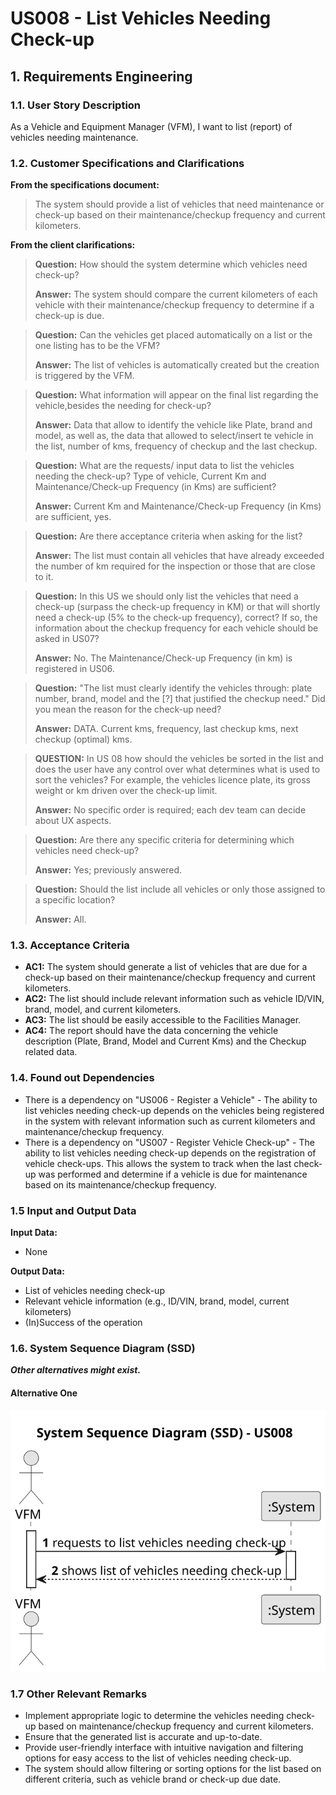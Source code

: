 # US008 - List Vehicles Needing Check-up 


## 1. Requirements Engineering

### 1.1. User Story Description

As a Vehicle and Equipment Manager (VFM), I want to list (report) of vehicles needing maintenance.

### 1.2. Customer Specifications and Clarifications 

**From the specifications document:**

>	The system should provide a list of vehicles that need maintenance or check-up based on their maintenance/checkup frequency and current kilometers. 

**From the client clarifications:**

> **Question:** How should the system determine which vehicles need check-up?
>
> **Answer:** The system should compare the current kilometers of each vehicle with their maintenance/checkup frequency to determine if a check-up is due.

>  **Question:** Can the vehicles get placed automatically on a list or the one listing has to be the VFM?
>
> **Answer:** The list of vehicles is automatically created but the creation is triggered by the VFM.

>  **Question:** What information will appear on the final list regarding the vehicle,besides the needing for check-up?
>
> **Answer:** Data that allow to identify the vehicle like Plate, brand and model, as well as, the data that allowed to select/insert te vehicle in the list, number of kms, frequency of checkup and the last checkup.

>  **Question:** What are the requests/ input data to list the vehicles needing the check-up? Type of vehicle, Current Km and Maintenance/Check-up Frequency (in Kms) are sufficient?
>
> **Answer:** Current Km and Maintenance/Check-up Frequency (in Kms) are sufficient, yes.

>  **Question:** Are there acceptance criteria when asking for the list?
>
> **Answer:** The list must contain all vehicles that have already exceeded the number of km required for the inspection or those that are close to it.

>  **Question:**  In this US we should only list the vehicles that need a check-up (surpass the check-up frequency in KM) or that will shortly need a check-up (5% to the check-up frequency), correct? If so, the information about the checkup frequency for each vehicle should be asked in US07?
>
> **Answer:** No. The Maintenance/Check-up Frequency (in km) is registered in US06.

>  **Question:** "The list must clearly identify the vehicles through: plate number, brand, model and the [?] that justified the checkup need."
Did you mean the reason for the check-up need?
>
> **Answer:** DATA. Current kms, frequency, last checkup kms, next checkup (optimal) kms.

> **QUESTION:**  In US 08 how should the vehicles be sorted in the list and does the user have any control over what determines what is used to sort the vehicles? For example, the vehicles licence plate, its gross weight or km driven over the check-up limit.
>
> **Answer:** No specific order is required; each dev team can decide about UX aspects.

> **Question:** Are there any specific criteria for determining which vehicles need check-up?
> 
> **Answer:** Yes; previously answered.

> **Question:** Should the list include all vehicles or only those assigned to a specific location?
>
> **Answer:** All.

### 1.3. Acceptance Criteria

* **AC1:** The system should generate a list of vehicles that are due for a check-up based on their maintenance/checkup frequency and current kilometers.
* **AC2:** The list should include relevant information such as vehicle ID/VIN, brand, model, and current kilometers.
* **AC3:** The list should be easily accessible to the Facilities Manager.
* **AC4:** The report should have the data concerning the vehicle description (Plate, Brand, Model and Current Kms) and the Checkup related data.

### 1.4. Found out Dependencies

* There is a dependency on "US006 - Register a Vehicle" - The ability to list vehicles needing check-up depends on the vehicles being registered in the system with relevant information such as current kilometers and maintenance/checkup frequency.
* There is a dependency on "US007 - Register Vehicle Check-up" - The ability to list vehicles needing check-up depends on the registration of vehicle check-ups. This allows the system to track when the last check-up was performed and determine if a vehicle is due for maintenance based on its maintenance/checkup frequency.

### 1.5 Input and Output Data

**Input Data:**

* None

**Output Data:**

* List of vehicles needing check-up
* Relevant vehicle information (e.g., ID/VIN, brand, model, current kilometers)
* (In)Success of the operation  

### 1.6. System Sequence Diagram (SSD)

**_Other alternatives might exist._**

#### Alternative One

![System Sequence Diagram - Alternative One](svg/us008-system-sequence-diagram-alternative-one.svg)

### 1.7 Other Relevant Remarks

* Implement appropriate logic to determine the vehicles needing check-up based on maintenance/checkup frequency and current kilometers.
* Ensure that the generated list is accurate and up-to-date.
* Provide user-friendly interface with intuitive navigation and filtering options for easy access to the list of vehicles needing check-up.
* The system should allow filtering or sorting options for the list based on different criteria, such as vehicle brand or check-up due date.